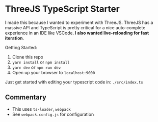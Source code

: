 # ThreeJS TypeScript Starter

I made this because I wanted to experiment with ThreeJS. ThreeJS has a massive API and TypeScript is pretty critical for a nice auto-complete experience in an IDE like VSCode. __I also wanted live-reloading for fast iteration__. 

Getting Started:

1. Clone this repo
2. `yarn install` or `npm install`
3. `yarn dev` or `npm run dev`
4. Open up your browser to `localhost:9000`

Just get started with editing your typescript code in: `./src/index.ts`

## Commentary

* This uses `ts-loader`, `webpack`
* See `webpack.config.js` for configuration